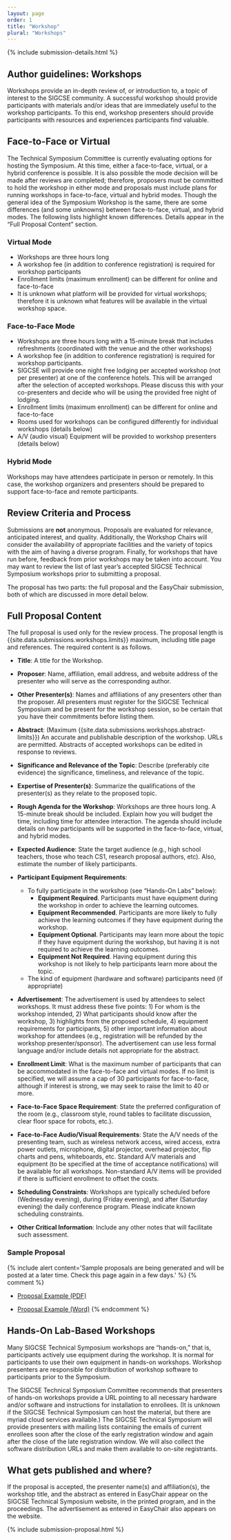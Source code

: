 ```yaml
---
layout: page
order: 1
title: "Workshop"
plural: "Workshops"
---
```


{% include submission-details.html %}

## Author guidelines: Workshops 

Workshops provide an in-depth review of, or introduction to, a topic of interest to the SIGCSE community. A successful workshop should provide participants with materials and/or ideas that are immediately useful to the workshop participants. To this end, workshop presenters should provide participants with resources and experiences participants find valuable.

## Face-to-Face or Virtual
The Technical Symposium Committee is currently evaluating options for hosting the Symposium. At this time, either a face-to-face, virtual, or a hybrid conference is possible. It is also possible the mode decision will be made after reviews are completed; therefore, proposers must be committed to hold the workshop in either mode and proposals must include plans for running workshops in face-to-face, virtual and hybrid modes.
Though the general idea of the Symposium Workshop is the same, there are some differences (and some unknowns) between face-to-face, virtual, and hybrid modes. The following lists highlight known differences. Details appear in the “Full Proposal Content” section.

### Virtual Mode
- Workshops are three hours long 
- A workshop fee (in addition to conference registration) is required for workshop participants
- Enrollment limits (maximum enrollment) can be different for online and face-to-face
- It is unknown what platform will be provided for virtual workshops; therefore it is unknown what features will be available in the virtual workshop space.

### Face-to-Face Mode
- Workshops are three hours long with a 15-minute break that includes refreshments (coordinated with the venue and the other workshops)
- A workshop fee (in addition to conference registration) is required for workshop participants. 
- SIGCSE will provide one night free lodging per accepted workshop (not per presenter) at one of the conference hotels. This will be arranged after the selection of accepted workshops. Please discuss this with your co-presenters and decide who will be using the provided free night of lodging. 
- Enrollment limits (maximum enrollment) can be different for online and face-to-face
- Rooms used for workshops can be configured differently for individual workshops (details below)
- A/V (audio visual) Equipment will be provided to workshop presenters (details below)

### Hybrid Mode
Workshops may have attendees participate in person or remotely. In this case, the workshop organizers and presenters should be prepared to support face-to-face and remote participants. 


## Review Criteria and Process

Submissions are **not** anonymous. Proposals are evaluated for relevance, anticipated interest, and quality. Additionally, the Workshop Chairs will consider the availability of appropriate facilities and the variety of topics with the aim of having a diverse program. Finally, for workshops that have run before, feedback from prior workshops may be taken into account. You may want to review the list of last year’s accepted SIGCSE Technical Symposium workshops prior to submitting a proposal.

The proposal has two parts: the full proposal and the EasyChair submission, both of which are discussed in more detail below. 


## Full Proposal Content

The full proposal is used only for the review process. The proposal length is {{site.data.submissions.workshops.limits}} maximum, including title page and references. The required content is as follows.

- **Title**: A title for the Workshop.

- **Proposer**: Name, affiliation, email address, and website address of the presenter who will serve as the corresponding author.

- **Other Presenter(s)**: Names and affiliations of any presenters other than the proposer. All presenters must register for the SIGCSE Technical Symposium and be present for the workshop session, so be certain that you have their commitments before listing them.

- **Abstract**: (Maximum {{site.data.submissions.workshops.abstract-limits}}) An accurate and publishable description of the workshop. URLs are permitted. Abstracts of accepted workshops can be edited in response to reviews. 

- **Significance and Relevance of the Topic**: Describe (preferably cite evidence) the significance, timeliness, and relevance of the topic. 

- **Expertise of Presenter(s)**: Summarize the qualifications of the presenter(s) as they relate to the proposed topic.

- **Rough Agenda for the Workshop**: Workshops are three hours long. A 15-minute break should be included. Explain how you will budget the time, including time for attendee interaction. The agenda should include details on how participants will be supported in the face-to-face, virtual, and hybrid modes. 

- **Expected Audience**: State the target audience (e.g., high school teachers, those who teach CS1, research proposal authors, etc). Also, estimate the number of likely participants. 

- **Participant Equipment Requirements**: 
  - To fully participate in the workshop (see “Hands-On Labs” below):
	- **Equipment Required**. Participants must have equipment during the workshop in order to achieve the learning outcomes.
    - **Equipment Recommended**. Participants are more likely to fully achieve the learning outcomes if they have equipment during the workshop.
    - **Equipment Optional**. Participants may learn more about the topic if they have equipment during the workshop, but having it is not required to achieve the learning outcomes.
    - **Equipment Not Required**. Having equipment during this workshop is not likely to help participants learn more about the topic.
  - The kind of equipment (hardware and software) participants need (if appropriate) 

- **Advertisement**: The advertisement is used by attendees to select workshops. It must address these five points: 1) For whom is the workshop intended,  2) What participants should know after the workshop,  3) highlights from the proposed schedule,  4) equipment requirements for participants, 5) other important information about workshop for attendees (e.g., registration will be refunded by the workshop presenter/sponsor). The advertisement can use less formal language and/or include details not appropriate for the abstract. 

- **Enrollment Limit**: What is the maximum number of participants that can be accommodated in the face-to-face and virtual modes. If no limit is specified, we will assume a cap of 30 participants for face-to-face, although if interest is strong, we may seek to raise the limit to 40 or more. 

- **Face-to-Face Space Requirement**: State the preferred configuration of the room (e.g., classroom style, round tables to facilitate discussion, clear floor space for robots, etc.).

- **Face-to-Face Audio/Visual Requirements**: State the A/V needs of the presenting team, such as wireless network access, wired access, extra power outlets, microphone, digital projector, overhead projector, flip charts and pens, whiteboards, etc. Standard A/V materials and equipment (to be specified at the time of acceptance notifications) will be available for all workshops. Non-standard A/V items will be provided if there is sufficient enrollment to offset the costs. 

- **Scheduling Constraints**: Workshops are typically scheduled before (Wednesday evening), during (Friday evening), and after (Saturday evening) the daily conference program. Please indicate known scheduling constraints.

- **Other Critical Information**: Include any other notes that will facilitate such assessment.

### Sample Proposal
{% include alert content='Sample proposals are being generated and will be posted at a later time. Check this page again in a few days.' %}
{% comment %}
-  [Proposal Example (PDF)](/docs/sigcse-sample-workshop.pdf)

-  [Proposal Example (Word)](/docs/sigcse-sample-workshop.docx)
{% endcomment %}

## Hands-On Lab-Based Workshops

Many SIGCSE Technical Symposium workshops are “hands-on,” that is, participants actively use equipment during the workshop. It is normal for participants to use their own equipment in hands-on workshops. Workshop presenters are responsible for distribution of workshop software to participants prior to the Symposium. 

The SIGCSE Technical Symposium Committee recommends that presenters of hands-on workshops provide a URL pointing to all necessary hardware and/or software and instructions for installation to enrollees. (It is unknown if the SIGCSE Technical Symposium can host the material, but there are myriad cloud services available.) The SIGCSE Technical Symposium will provide presenters with mailing lists containing the emails of current enrollees soon after the close of the early registration window and again after the close of the late registration window. We will also collect the software distribution URLs and make them available to on-site registrants. 

## What gets published and where?

If the proposal is accepted, the presenter name(s) and affiliation(s), the workshop title, and the abstract as entered in EasyChair appear on the SIGCSE Technical Symposium website, in the printed program, and in the proceedings. The advertisement as entered in EasyChair also appears on the website. 

{% include submission-proposal.html %}
